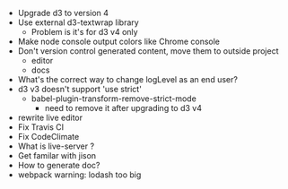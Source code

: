 - Upgrade d3 to version 4
- Use external d3-textwrap library
    - Problem is it's for d3 v4 only
- Make node console output colors like Chrome console
- Don't version control generated content, move them to outside project
    - editor
    - docs
- What's the correct way to change logLevel as an end user?
- d3 v3 doesn't support 'use strict'
    - babel-plugin-transform-remove-strict-mode
        - need to remove it after upgrading to d3 v4
- rewrite live editor
- Fix Travis CI
- Fix CodeClimate
- What is live-server ?
- Get familar with jison
- How to generate doc?
- webpack warning: lodash too big
